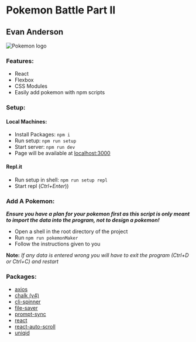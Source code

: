 # Pokemon Battle Part II
## Evan Anderson

![Pokemon logo](https://upload.wikimedia.org/wikipedia/commons/thumb/9/98/International_Pok%C3%A9mon_logo.svg/640px-International_Pok%C3%A9mon_logo.svg.png)

### Features:
- React
- Flexbox
- CSS Modules
- Easily add pokemon with npm scripts

### Setup:
#### Local Machines:
- Install Packages: ```npm i```
- Run setup: ```npm run setup```
- Start server: ```npm run dev```
- Page will be available at [localhost:3000](http://localhost:3000)

#### Repl.it
- Run setup in shell: ```npm run setup repl```
- Start repl (*Ctrl+Enter*))

### Add A Pokemon:
***Ensure you have a plan for your pokemon first as this script is only meant to import the data into the program, not to design a pokemon!***
- Open a shell in the root directory of the project
- Run ```npm run pokemonMaker```
- Follow the instructions given to you

**Note:** *If any data is entered wrong you will have to exit the program (Ctrl+D or Ctrl+C) and restart*


### Packages:
- [axios](https://www.npmjs.com/package/axios)
- [chalk (v4)](https://www.npmjs.com/package/chalk/v/4.1.2)
- [cli-spinner](https://github.com/helloIAmPau/node-spinner)
- [file-saver](https://github.com/eligrey/FileSaver.js)
- [prompt-sync](https://www.npmjs.com/package/prompt-sync)
- [react](https://reactjs.org/)
- [react-auto-scroll](https://github.com/brianmcallister/react-auto-scroll)
- [uniqid](https://www.npmjs.com/package/uniqid)